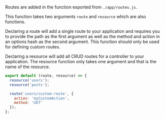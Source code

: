 Routes are added in the function exported from `./app/routes.js`.

This function takes two arguments `route` and `resource` which are also functions.

Declaring a route will add a single route to your application and requires you to provide the path as the first argument as well as the method and action in an options hash as the second argument. This function should only be used for defining custom routes.

Declaring a resource will add all CRUD routes for a controller to your application. The resource function only takes one argument and that is the name of the resource.

```javascript
export default (route, resource) => {
  resource('users');
  resource('posts');

  route('users/custom-route', {
    action: 'myCustomAction',
    method: 'GET'
  });
};
```